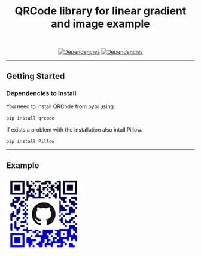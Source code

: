 <h1 align="center">
 QRCode library for linear gradient and image example
</h1>
<br/>
<div align="center">

[![Dependencies](https://img.shields.io/badge/QRCode-Python-blue)](https://img.shields.io/badge/QRCode-Python-blue)
[![Dependencies](https://img.shields.io/badge/PIL-Python-orange)](https://img.shields.io/badge/PIL-Python-orange)
</div>

---
## Getting Started

### Dependencies to install

You need to install QRCode from pypi using:

```sh
pip install qrcode
```

If exists a problem with the installation also intall Pillow.

```sh
pip install Pillow
```

---
## Example

<img src="https://github.com/AlexanderTemp/QrCodeSimpleExample/blob/master/output/221031_171543.png" data-canonical-src="https://github.com/AlexanderTemp/QrCodeSimpleExample/blob/master/output/221031_171543.png" width="200" height="200" />

